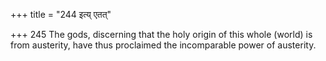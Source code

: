 +++
title = "244 इत्य् एतत्"

+++
245	The gods, discerning that the holy origin of this whole (world) is from austerity, have thus proclaimed the incomparable power of austerity.